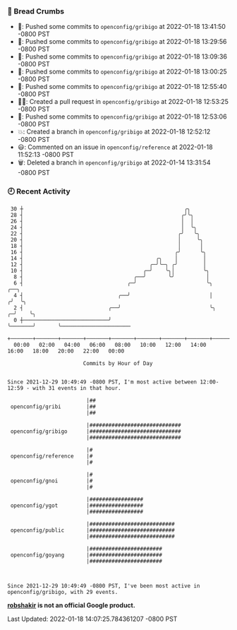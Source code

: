 ### 🍞 Bread Crumbs

 * 🚢: Pushed some commits to `openconfig/gribigo` at 2022-01-18 13:41:50 -0800 PST
 * 🚢: Pushed some commits to `openconfig/gribigo` at 2022-01-18 13:29:56 -0800 PST
 * 🚢: Pushed some commits to `openconfig/gribigo` at 2022-01-18 13:09:36 -0800 PST
 * 🚢: Pushed some commits to `openconfig/gribigo` at 2022-01-18 13:00:25 -0800 PST
 * 🚢: Pushed some commits to `openconfig/gribigo` at 2022-01-18 12:55:40 -0800 PST
 * ✍🏼: Created a pull request in `openconfig/gribigo` at 2022-01-18 12:53:25 -0800 PST
 * 🚢: Pushed some commits to `openconfig/gribigo` at 2022-01-18 12:53:06 -0800 PST
 * 💥: Created a branch in `openconfig/gribigo` at 2022-01-18 12:52:12 -0800 PST
 * 😃: Commented on an issue in `openconfig/reference` at 2022-01-18 11:52:13 -0800 PST
 * 🗑: Deleted a branch in `openconfig/gribigo` at 2022-01-14 13:31:54 -0800 PST

### 🕘 Recent Activity
```
 30 ┼                                                   ╭╮
 28 ┤                                                  ╭╯╰╮
 26 ┤                                                  │  │
 24 ┤                                                  │  ╰╮
 22 ┤                                                 ╭╯   ╰╮
 20 ┤                                                 │     ╰╮
 18 ┤                                                 │      │
 16 ┤                                                ╭╯      ╰╮
 14 ┤                                          ╭╮    │        │
 12 ┤                                        ╭─╯╰─╮ ╭╯        │
 10 ┤                                      ╭─╯    ╰╮│         ╰╮
  8 ┤                                   ╭──╯       ╰╯          │
  6 ┤                                 ╭─╯                      ╰╮           ╭──╮
  4 ┤                              ╭──╯                         │          ╭╯  ╰╮
  2 ┤                           ╭──╯                            ╰╮       ╭─╯    ╰╮
  0 ┼───────────────────────────╯                                ╰───────╯       ╰──────────────────────
    +───────+───────+───────+───────+───────+───────+───────+───────+───────+───────+───────+───────+────
  00:00   02:00   04:00   06:00   08:00   10:00   12:00   14:00   16:00   18:00   20:00   22:00   00:00   

						Commits by Hour of Day


Since 2021-12-29 10:49:49 -0800 PST, I'm most active between 12:00-12:59 - with 31 events in that hour.

```



```
                         |##
 openconfig/gribi        |##
                         |##

                         |#############################
 openconfig/gribigo      |#############################
                         |#############################

                         |#
 openconfig/reference    |#
                         |#

                         |#
 openconfig/gnoi         |#
                         |#

                         |#################
 openconfig/ygot         |#################
                         |#################

                         |###########################
 openconfig/public       |###########################
                         |###########################

                         |#######################
 openconfig/goyang       |#######################
                         |#######################



Since 2021-12-29 10:49:49 -0800 PST, I've been most active in openconfig/gribigo, with 29 events.

```
**[robshakir](mailto:robjs@google.com) is not an official Google product.**  


Last Updated: 2022-01-18 14:07:25.784361207 -0800 PST
